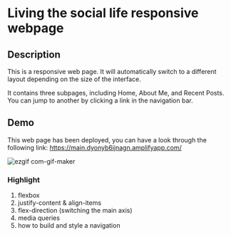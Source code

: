 # Living the social life responsive webpage
## Description
This is a responsive web page. It will automatically switch to a different layout depending on the size of the interface.

It contains three subpages, including Home, About Me, and Recent Posts. You can jump to another by clicking a link in the navigation bar.

## Demo
This web page has been deployed, you can have a look through the following link: https://main.dyonyb6ijnagn.amplifyapp.com/

![ezgif com-gif-maker](https://user-images.githubusercontent.com/61951792/160907294-1ac1c3ea-eca7-416c-a14a-680c9b80f465.gif)

### Highlight
1. flexbox
2. justify-content & align-items
3. flex-direction (switching the main axis)
4. media queries
5. how to build and style a navigation
